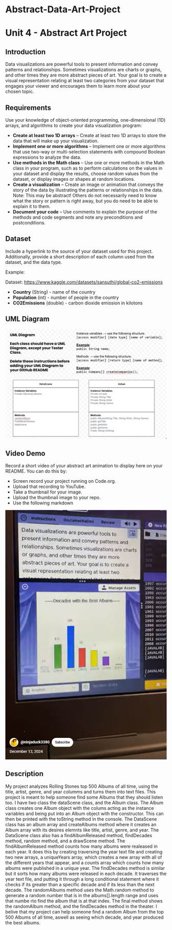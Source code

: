 # Abstract-Data-Art-Project
# Unit 4 - Abstract Art Project

## Introduction

Data visualizations are powerful tools to present information and convey patterns and relationships. Sometimes visualizations are charts or graphs, and other times they are more abstract pieces of art. Your goal is to create a visual representation relating at least two categories from your dataset that engages your viewer and encourages them to learn more about your chosen topic.

## Requirements

Use your knowledge of object-oriented programming, one-dimensional (1D) arrays, and algorithms to create your data visualization program:

- **Create at least two 1D arrays** – Create at least two 1D arrays to store the data that will make up your visualization.
- **Implement one or more algorithms** – Implement one or more algorithms that use two-way or multi-selection statements with compound Boolean expressions to analyze the data.
- **Use methods in the Math class** – Use one or more methods in the Math class in your program, such as to perform calculations on the values in your dataset and display the results, choose random values from the dataset, or display images or shapes at random locations.
- **Create a visualization** – Create an image or animation that conveys the story of the data by illustrating the patterns or relationships in the data.
  Note: This may be abstract! Others do not necessarily need to know what the story or pattern is right away, but you do need to be able to explain it to them.
- **Document your code** – Use comments to explain the purpose of the methods and code segments and note any preconditions and postconditions.

## Dataset

Include a hyperlink to the source of your dataset used for this project. Additionally, provide a short description of each column used from the dataset, and the data type.

Example:

Dataset: https://www.kaggle.com/datasets/sansuthi/global-co2-emissions

- **Country** (String) - name of the country
- **Population** (int) - number of people in the country
- **CO2Emissions** (double) - carbon dioxide emission in kilotons

## UML Diagram

![My UML diagram](image.png)

## Video Demo

Record a short video of your abstract art animation to display here on your README. You can do this by:

- Screen record your project running on Code.org.
- Upload that recording to YouTube.
- Take a thumbnail for your image.
- Upload the thumbnail image to your repo.
- Use the following markdown

[![My Youtube Short](image-1.png)]([youtube-URL-here](https://www.youtube.com/shorts/fpPd6h3A4kA))

## Description


My project analyzes Rolling Stones top 500 Albums of all time, using the title, artist, genre, and year columms and turns them into text files. This project is meant to help someone find some Albums that they should listen too. I have two class the dataScene class, and the Album class. The Album class creates one Album object with the colums acting as the instance variables and being put into an Album object with the constructor. This can then be printed with the toString method in the console. The DataScene class has an album array and createAlbums method where it creates an Album array with its desires elemnts like title, artist, genre, and year. The DataScene class also has a findAlbumReleased method, findDecades method, random method, and a drawScene method. The findAlbumReleased method counts how many albums were realeased in each year. It does this by creating traversing the year text file and creating two new arrays, a uniqueYears array, which creates a new array with all of the different years that appear, and a counts array which counts how many albums were published in a unique year. The findDecades method is similar but it sorts how many albums were released in each decade. It traverses the year text file, and putting it through a long conditional statement where it checks if its greater than a specific decade and if its less than the next decade. The randomAlbums method uses the Math.random method to generate a random number that is in the albums[].length range and uses that numbe rto find the album that is at that index. The final method shows the randomAlbum method, and the findDecades method in the theater. I belive that my project can help someone find a random Album from the top 500 Albums of all time, aswell as seeing which decade, and year produced the best albums. 